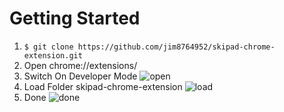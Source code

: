 # Getting Started
1. `$ git clone https://github.com/jim8764952/skipad-chrome-extension.git`
2. Open chrome://extensions/
3. Switch On Developer Mode
![open](https://firebasestorage.googleapis.com/v0/b/my-blog-14004.appspot.com/o/skipad-chrome-extension%2Fskipad_readme_opendev.png?alt=media&token=f71806ef-d2b1-4129-979f-d6160cf3eb59)
4. Load Folder skipad-chrome-extension
![load](https://firebasestorage.googleapis.com/v0/b/my-blog-14004.appspot.com/o/skipad-chrome-extension%2Fskipad_readme_loadfolder.png?alt=media&token=f53e8238-5d14-4cdb-b499-92ac1bf24a10)
6. Done
![done](https://firebasestorage.googleapis.com/v0/b/my-blog-14004.appspot.com/o/skipad-chrome-extension%2Fskipad_readme_done.png?alt=media&token=584651ca-afed-48e3-8be1-9dbd777f3820)
